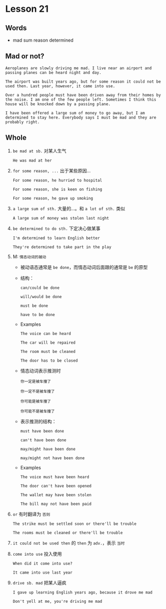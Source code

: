 # Lesson 21

## Words

- mad sum reason determined

## Mad or not?

```
Aeroplanes are slowly driving me mad. I live near an airport and passing planes can be heard night and day.

The airport was built years ago, but for some reason it could not be used then. Last year, however, it came into use.

Over a hundred people must have been driven away from their homes by the noise. I am one of the few people left. Sometimes I think this house will be knocked down by a passing plane.

I have been offered a large sum of money to go away, but I am determined to stay here. Everybody says I must be mad and they are probably right.
```

## Whole

1. `be mad at sb.` 对某人生气

   ```
   He was mad at her
   ```

2. `for some reason, ...` 出于某些原因...

   ```
   For some reason, he hurried to hospital

   For some reason, she is keen on fishing

   For some reason, he gave up smoking
   ```

3. `a large sum of sth.` 大量的...。和 `a lot of sth.` 类似

   ```
   A large sum of money was stolen last night
   ```

4. `be determined to do sth.` 下定决心做某事

   ```
   I'm determined to learn English better

   They're determined to take part in the play
   ```

5. M: `情态动词的被动`

   - 被动语态通常是 `be done`，而情态动词后面跟的通常是 `be` 的原型

   - 结构：

     ```
     can/could be done

     will/would be done

     must be done

     have to be done
     ```

   - Examples

     ```
     The voice can be heard

     The car will be repaired

     The room must be cleaned

     The door has to be closed
     ```

   - 情态动词表示推测时

     ```
     你一定是被车撞了

     你一定不是被车撞了

     你可能是被车撞了

     你可能不是被车撞了
     ```

   - 表示推测的结构：

     ```
     must have been done

     can't have been done

     may/might have been done

     may/might not have been done
     ```

   - Examples

     ```
     The voice must have been heard

     The door can't have been opened

     The wallet may have been stolen

     The bill may not have been paid
     ```

6. `or` 有时翻译为 `否则`

   ```
   The strike must be settled soon or there'll be trouble

   The rooms must be cleaned or there'll be trouble
   ```

7. `it could not be used then` 的 `then` 为 `adv.`，表示 `当时`

8. `come into use` 投入使用

   ```
   When did it come into use?

   It came into use last year
   ```

9. `drive sb. mad` 把某人逼疯

   ```
   I gave up learning English years ago, because it drove me mad

   Don't yell at me, you're driving me mad
   ```
